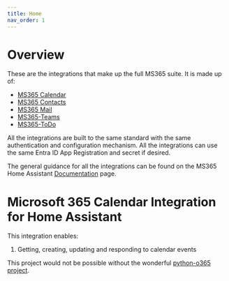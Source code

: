 ```yaml
---
title: Home
nav_order: 1
---
```

# Overview
These are the integrations that make up the full MS365 suite. It is made up of:
* [MS365 Calendar](https://github.com/RogerSelwyn/MS365-Calendar)
* [MS365 Contacts](https://github.com/RogerSelwyn/MS365-Contacts)
* [MS365 Mail](https://github.com/RogerSelwyn/MS365-Mail)
* [MS365-Teams](https://github.com/RogerSelwyn/MS365-Teams)
* [MS365-ToDo](https://github.com/RogerSelwyn/MS365-ToDo)

All the integrations are built to the same standard with the same authentication and configuration mechanism. All the integrations can use the same Entra ID App Registration and secret if desired.

The general guidance for all the integrations can be found on the MS365 Home Assistant [Documentation](https://rogerselwyn.github.io/MS365-HomeAssistant/) page.

# Microsoft 365 Calendar Integration for Home Assistant

This integration enables:
1. Getting, creating, updating and responding to calendar events

This project would not be possible without the wonderful [python-o365 project](https://github.com/O365/python-o365).
